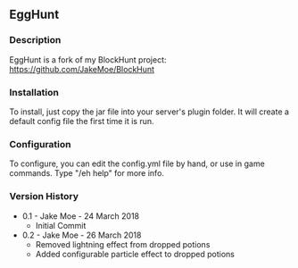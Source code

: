 ## EggHunt

### Description

EggHunt is a fork of my BlockHunt project: https://github.com/JakeMoe/BlockHunt

### Installation

To install, just copy the jar file into your server's plugin folder. It will create a default config file the first time it is run.

### Configuration

To configure, you can edit the config.yml file by hand, or use in game commands. Type "/eh help" for more info.

### Version History

* 0.1 - Jake Moe - 24 March 2018
  * Initial Commit
* 0.2 - Jake Moe - 26 March 2018
  * Removed lightning effect from dropped potions
  * Added configurable particle effect to dropped potions